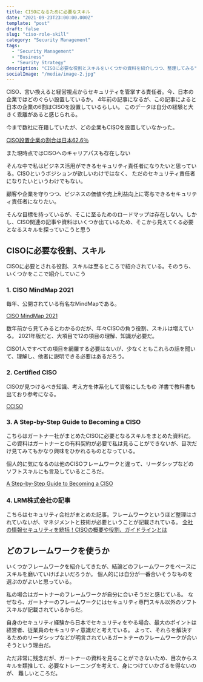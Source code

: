 ```yaml
---
title: CISOになるために必要なスキル
date: "2021-09-23T23:00:00.000Z"
template: "post"
draft: false
slug: "ciso-role-skill"
category: "Security Management"
tags:
  - "Security Management"
  - "Business"
  - "Seurity Strategy"
description: "CISOに必要な役割とスキルをいくつかの資料を紹介しつつ、整理してみる"
socialImage: "/media/image-2.jpg"
---
```

CISO、言い換えると経営視点からセキュリティを管掌する責任者。今、日本の企業ではどのぐらい設置しているか。
4年前の記事になるが、この記事によると日本の企業の6割はCISOを設置しているらしい。
このデータは自分の経験と大きく乖離があると感じられる。

今まで数社に在籍していたが、どの企業もCISOを設置していなかった。

[CISO設置企業の割合は日本62.6％](https://enterprisezine.jp/news/detail/9169)

また現時点ではCISOへのキャリアパスも存在しない

そんな中で私はビジネス活用ができるセキュリティ責任者になりたいと思っている。CISOというポジションが欲しいわけではなく、
ただのセキュリティ責任者になりたいというわけでもない。

顧客や企業を守りつつ、ビジネスの価値や売上利益向上に寄与できるセキュリティ責任者になりたい。

そんな目標を持っているが、そこに至るためのロードマップは存在しない。しかし、CISO関連の記事や資料はいくつか出ているため、そこから見えてくる必要となるスキルを探っていこうと思う

## CISOに必要な役割、スキル
CISOに必要とされる役割、スキルは至るところで紹介されている。そのうち、いくつかをここで紹介していこう

### 1. CISO MindMap 2021
毎年、公開されている有名なMindMapである。

[CISO MindMap 2021](https://rafeeqrehman.com/2021/07/11/ciso-mindmap-2021-what-do-infosec-professionals-really-do/)

数年前から見てみるとわかるのだが、年々CISOの負う役割、スキルは増えている。
2021年版だと、大項目で12の項目の理解、知識が必要だ。

CISO1人ですべての項目を網羅する必要はないが、少なくともこれらの話を聞いて、理解し、他者に説明できる必要はあるだろう。

### 2. Certified CISO
CISOが見つけるべき知識、考え方を体系化して資格にしたもの
洋書で教科書も出ており参考になる。

[CCISO](https://ciso.eccouncil.org/)

### 3. A Step-by-Step Guide to Becoming a CISO
こちらはガートナー社がまとめたCISOに必要となるスキルをまとめた資料だ。
この資料はガートナーとの有料契約が必要で私は見ることができないが、目次だけ見てみてもかなり興味をひかれるものとなっている。

個人的に気になるのは他のCISOフレームワークと違って、リーダシップなどのソフトスキルにも言及しているところだ。

[A Step-by-Step Guide to Becoming a CISO](https://www.gartner.com/en/documents/3890103/a-step-by-step-guide-to-becoming-a-ciso)

### 4. LRM株式会社の記事

こちらはセキュリティ会社がまとめた記事。フレームワークというほど整理はされていないが、マネジメントと技術が必要ということが記載されている。
[全社の情報セキュリティを統括！CISOの概要や役割、ガイドラインとは](https://www.lrm.jp/security_magazine/ciso/)


## どのフレームワークを使うか
いくつかフレームワークを紹介してきたが、結論どのフレームワークをベースにスキルを磨いていけばよいだろうか。
個人的には自分が一番合いそうなものを選ぶのがよいと思っている。

私の場合はガートナーのフレームワークが自分に合いそうだと感じている。
なぜなら、ガートナーのフレームワークにはセキュリティ専門スキル以外のソフトスキルが記載されているからだ。

自身のセキュリティ経験から日本でセキュリティをやる場合、最大のポイントは経営者、従業員のセキュリティ意識だと考えている。
よって、それらを解決するためのリーダシップなどが明言されているガートナーのフレームワークが合いそうという理由だ。

ただ非常に残念だが、ガートナーの資料を見ることができないため、目次からスキルを類推して、必要なトレーニングを考えて、身につけていかざるを得ないのが、
難しいところだ。